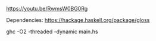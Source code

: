 https://youtu.be/RwmsW0BG0Rg

Dependencies: 
https://hackage.haskell.org/package/gloss

ghc -O2 -threaded -dynamic main.hs

